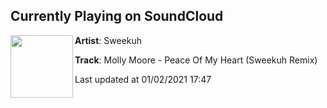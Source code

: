 ## Currently Playing on SoundCloud

[<img align="left" width="100" src="https://i1.sndcdn.com/artworks-000146002550-q4rvdz-t50x50.jpg">](https://soundcloud.com/sweekuh/pomh)

**Artist**: Sweekuh 

**Track**: Molly Moore - Peace Of My Heart (Sweekuh Remix)

Last updated at 01/02/2021 17:47
